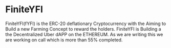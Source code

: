 # FiniteYFI
FiniteYFI(fYFI) is the ERC-20 deflationary Cryptocurrency with the Aiming to Build a new Farming Concept to reward the holders. FiniteYFI is Building a the Decentralized Uber dAPP on the ETHEREUM. As we are writing this we are working on call which is more than 55% completed.
